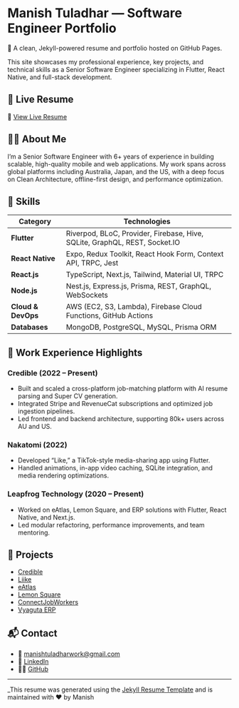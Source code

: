 # Manish Tuladhar — Software Engineer Portfolio

🚀 A clean, Jekyll-powered resume and portfolio hosted on GitHub Pages.

This site showcases my professional experience, key projects, and technical skills as a Senior Software Engineer specializing in Flutter, React Native, and full-stack development.

## 📄 Live Resume

🔗 [View Live Resume](https://lighttt.github.io/manishtuladhar/)

## 👨‍💻 About Me

I’m a Senior Software Engineer with 6+ years of experience in building scalable, high-quality mobile and web applications. My work spans across global platforms including Australia, Japan, and the US, with a deep focus on Clean Architecture, offline-first design, and performance optimization.

## 🧠 Skills

| Category       | Technologies |
| -------------- | ------------ |
| **Flutter**        | Riverpod, BLoC, Provider, Firebase, Hive, SQLite, GraphQL, REST, Socket.IO |
| **React Native**   | Expo, Redux Toolkit, React Hook Form, Context API, TRPC, Jest |
| **React.js**       | TypeScript, Next.js, Tailwind, Material UI, TRPC |
| **Node.js**        | Nest.js, Express.js, Prisma, REST, GraphQL, WebSockets |
| **Cloud & DevOps** | AWS (EC2, S3, Lambda), Firebase Cloud Functions, GitHub Actions |
| **Databases**      | MongoDB, PostgreSQL, MySQL, Prisma ORM |

## 🏢 Work Experience Highlights

### Credible (2022 – Present)

- Built and scaled a cross-platform job-matching platform with AI resume parsing and Super CV generation.
- Integrated Stripe and RevenueCat subscriptions and optimized job ingestion pipelines.
- Led frontend and backend architecture, supporting 80k+ users across AU and US.

### Nakatomi (2022)

- Developed “Like,” a TikTok-style media-sharing app using Flutter.
- Handled animations, in-app video caching, SQLite integration, and media rendering optimizations.

### Leapfrog Technology (2020 – Present)

- Worked on eAtlas, Lemon Square, and ERP solutions with Flutter, React Native, and Next.js.
- Led modular refactoring, performance improvements, and team mentoring.

## 💼 Projects

- [Credible](https://credible-app.com/)
- [Liike](https://www.liike.com/)
- [eAtlas](https://playeatlas.com/)
- [Lemon Square](https://www.lemon.cchan.tv/)
- [ConnectJobWorkers](https://workers.connectiu.com/candidate_top)
- [Vyaguta ERP](https://play.google.com/store/apps/details?id=com.lftechnology.leapfroggers&hl=en_NZ&gl=US)

## 📬 Contact

- 📧 [manishtuladharwork@gmail.com](mailto:manishtuladharwork@gmail.com)
- 🔗 [LinkedIn](https://www.linkedin.com/in/tuladharmanishlight/)
- 🧑‍💻 [GitHub](https://github.com/lighttt)

---

_This resume was generated using the [Jekyll Resume Template](https://github.com/jglovier/resume-template) and is maintained with ❤️ by Manish
